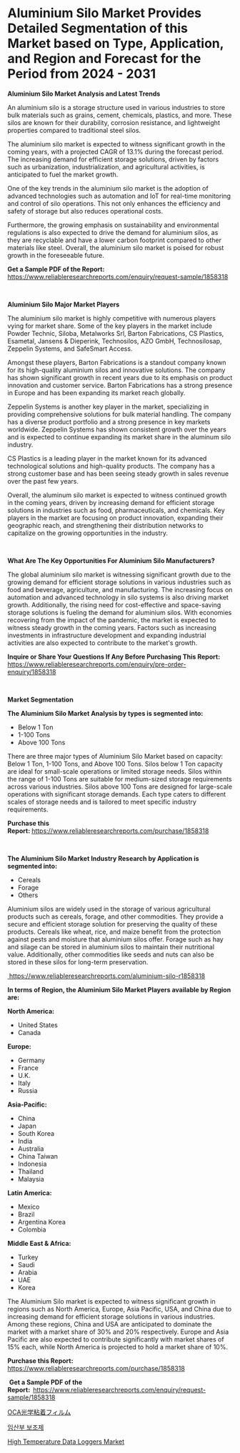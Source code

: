 <p><h1>Aluminium Silo Market Provides Detailed Segmentation of this Market based on Type, Application, and Region and Forecast for the Period from 2024 - 2031</h1></p><p><strong>Aluminium Silo Market Analysis and Latest Trends</strong></p>
<p><p>An aluminium silo is a storage structure used in various industries to store bulk materials such as grains, cement, chemicals, plastics, and more. These silos are known for their durability, corrosion resistance, and lightweight properties compared to traditional steel silos.</p><p>The aluminium silo market is expected to witness significant growth in the coming years, with a projected CAGR of 13.1% during the forecast period. The increasing demand for efficient storage solutions, driven by factors such as urbanization, industrialization, and agricultural activities, is anticipated to fuel the market growth.</p><p>One of the key trends in the aluminium silo market is the adoption of advanced technologies such as automation and IoT for real-time monitoring and control of silo operations. This not only enhances the efficiency and safety of storage but also reduces operational costs.</p><p>Furthermore, the growing emphasis on sustainability and environmental regulations is also expected to drive the demand for aluminium silos, as they are recyclable and have a lower carbon footprint compared to other materials like steel. Overall, the aluminium silo market is poised for robust growth in the foreseeable future.</p></p>
<p><strong>Get a Sample PDF of the Report:&nbsp;</strong> <a href="https://www.reliableresearchreports.com/enquiry/request-sample/1858318">https://www.reliableresearchreports.com/enquiry/request-sample/1858318</a></p>
<p>&nbsp;</p>
<p><strong>Aluminium Silo Major Market Players</strong></p>
<p><p>The aluminium silo market is highly competitive with numerous players vying for market share. Some of the key players in the market include Powder Technic, Siloba, Metalworks Srl, Barton Fabrications, CS Plastics, Esametal, Jansens & Dieperink, Technosilos, AZO GmbH, Technosilosap, Zeppelin Systems, and SafeSmart Access.</p><p>Amongst these players, Barton Fabrications is a standout company known for its high-quality aluminium silos and innovative solutions. The company has shown significant growth in recent years due to its emphasis on product innovation and customer service. Barton Fabrications has a strong presence in Europe and has been expanding its market reach globally.</p><p>Zeppelin Systems is another key player in the market, specializing in providing comprehensive solutions for bulk material handling. The company has a diverse product portfolio and a strong presence in key markets worldwide. Zeppelin Systems has shown consistent growth over the years and is expected to continue expanding its market share in the aluminum silo industry.</p><p>CS Plastics is a leading player in the market known for its advanced technological solutions and high-quality products. The company has a strong customer base and has been seeing steady growth in sales revenue over the past few years.</p><p>Overall, the aluminum silo market is expected to witness continued growth in the coming years, driven by increasing demand for efficient storage solutions in industries such as food, pharmaceuticals, and chemicals. Key players in the market are focusing on product innovation, expanding their geographic reach, and strengthening their distribution networks to capitalize on the growing opportunities in the industry.</p></p>
<p>&nbsp;</p>
<p><strong>What Are The Key Opportunities For Aluminium Silo Manufacturers?</strong></p>
<p><p>The global aluminium silo market is witnessing significant growth due to the growing demand for efficient storage solutions in various industries such as food and beverage, agriculture, and manufacturing. The increasing focus on automation and advanced technology in silo systems is also driving market growth. Additionally, the rising need for cost-effective and space-saving storage solutions is fueling the demand for aluminium silos. With economies recovering from the impact of the pandemic, the market is expected to witness steady growth in the coming years. Factors such as increasing investments in infrastructure development and expanding industrial activities are also expected to contribute to the market's growth.</p></p>
<p><strong>Inquire or Share Your Questions If Any Before Purchasing This Report:</strong> <a href="https://www.reliableresearchreports.com/enquiry/pre-order-enquiry/1858318">https://www.reliableresearchreports.com/enquiry/pre-order-enquiry/1858318</a></p>
<p>&nbsp;</p>
<p><strong>Market Segmentation</strong></p>
<p><strong>The Aluminium Silo Market Analysis by types is segmented into:</strong></p>
<p><ul><li>Below 1 Ton</li><li>1-100 Tons</li><li>Above 100 Tons</li></ul></p>
<p><p>There are three major types of Aluminium Silo Market based on capacity: Below 1 Ton, 1-100 Tons, and Above 100 Tons. Silos below 1 Ton capacity are ideal for small-scale operations or limited storage needs. Silos within the range of 1-100 Tons are suitable for medium-sized storage requirements across various industries. Silos above 100 Tons are designed for large-scale operations with significant storage demands. Each type caters to different scales of storage needs and is tailored to meet specific industry requirements.</p></p>
<p><strong>Purchase this Report:&nbsp;</strong><a href="https://www.reliableresearchreports.com/purchase/1858318">https://www.reliableresearchreports.com/purchase/1858318</a></p>
<p>&nbsp;</p>
<p><strong>The Aluminium Silo Market Industry Research by Application is segmented into:</strong></p>
<p><ul><li>Cereals</li><li>Forage</li><li>Others</li></ul></p>
<p><p>Aluminium silos are widely used in the storage of various agricultural products such as cereals, forage, and other commodities. They provide a secure and efficient storage solution for preserving the quality of these products. Cereals like wheat, rice, and maize benefit from the protection against pests and moisture that aluminium silos offer. Forage such as hay and silage can be stored in aluminium silos to maintain their nutritional value. Additionally, other commodities like seeds and nuts can also be stored in these silos for long-term preservation.</p></p>
<p><a href="https://www.reliableresearchreports.com/aluminium-silo-r1858318">&nbsp;https://www.reliableresearchreports.com/aluminium-silo-r1858318</a></p>
<p><strong>In terms of Region, the Aluminium Silo Market Players available by Region are:</strong></p>
<p>
    <p> <strong> North America: </strong>
        <ul>
            <li>United States</li>
            <li>Canada</li>
        </ul>
        </p> 
    <p> <strong> Europe: </strong>
        <ul>
            <li>Germany</li>
            <li>France</li>
            <li>U.K.</li>
            <li>Italy</li>
            <li>Russia</li>
        </ul>
        </p> 
    <p> <strong> Asia-Pacific: </strong>
        <ul>
            <li>China</li>
            <li>Japan</li>
            <li>South Korea</li>
            <li>India</li>
            <li>Australia</li>
            <li>China Taiwan</li>
            <li>Indonesia</li>
            <li>Thailand</li>
            <li>Malaysia</li>
        </ul>
        </p> 
    <p> <strong> Latin America: </strong>
        <ul>
            <li>Mexico</li>
            <li>Brazil</li>
            <li>Argentina Korea</li>
            <li>Colombia</li>
        </ul>
        </p> 
    <p> <strong> Middle East & Africa: </strong>
        <ul>
            <li>Turkey</li>
            <li>Saudi</li>
            <li>Arabia</li>
            <li>UAE</li>
            <li>Korea</li>
        </ul>
    </p>
    </p>
<p><p>The Aluminium Silo market is expected to witness significant growth in regions such as North America, Europe, Asia Pacific, USA, and China due to increasing demand for efficient storage solutions in various industries. Among these regions, China and USA are anticipated to dominate the market with a market share of 30% and 20% respectively. Europe and Asia Pacific are also expected to contribute significantly with market shares of 15% each, while North America is projected to hold a market share of 10%.</p></p>
<p><strong>Purchase this Report: </strong><a href="https://www.reliableresearchreports.com/purchase/1858318">https://www.reliableresearchreports.com/purchase/1858318</a></p>
<p>&nbsp;<strong>Get a Sample PDF of the Report:&nbsp;&nbsp;</strong><a href="https://www.reliableresearchreports.com/enquiry/request-sample/1858318">https://www.reliableresearchreports.com/enquiry/request-sample/1858318</a></p>
<p><strong></strong></p>
<p><p><a href="https://github.com/oqxogxyvqe90775/Market-Research-Report-List-2/blob/main/9605144157170.md">OCA光学粘着フィルム</a></p><p><a href="https://github.com/solomonbode85/Market-Research-Report-List-1/blob/main/1448725168437.md">임산부 보조제</a></p><p><a href="https://issuu.com/reportprime-2/docs/high-temperature-data-loggers-market-size-2030.ppt">High Temperature Data Loggers Market</a></p></p>